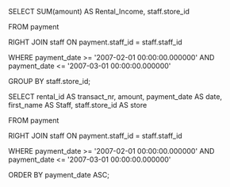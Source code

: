 SELECT SUM(amount) AS Rental_Income, staff.store_id 

FROM payment 

RIGHT JOIN staff ON payment.staff_id = staff.staff_id 

WHERE payment_date >= '2007-02-01 00:00:00.000000' AND payment_date <= '2007-03-01 00:00:00.000000' 

GROUP BY staff.store_id; 



 

SELECT rental_id AS transact_nr, amount, payment_date AS date, first_name AS Staff, staff.store_id AS store 

FROM payment 

RIGHT JOIN staff ON payment.staff_id = staff.staff_id 

WHERE payment_date >= '2007-02-01 00:00:00.000000' AND payment_date <= '2007-03-01 00:00:00.000000' 

ORDER BY payment_date ASC; 
